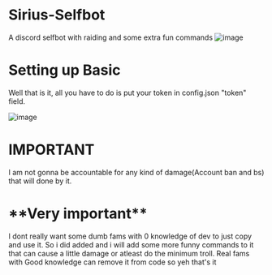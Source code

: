 # Sirius-Selfbot
A discord selfbot with raiding and some extra fun commands
![image](https://user-images.githubusercontent.com/78467470/160005669-dcbd1324-205f-41f5-90c4-db3fb525d4e3.png)


<h1> Setting up Basic </h1>
  Well that is it, all you have to do is put your token in config.json "token" field.
  
  ![image](https://user-images.githubusercontent.com/78467470/160002878-dd1df76f-f74f-4e9e-9672-e058097efac8.png)

  <h1> IMPORTANT </h1>
  
  I am not gonna be accountable for any kind of damage(Account ban and bs) that will done by it.

<h1> **Very important** </h1>
  I dont really want some dumb fams with 0 knowledge of dev to just copy and use it. So i did added and i will add some more funny commands to it that can cause a little damage or atleast do the minimum troll. Real fams with Good knowledge can remove it from code so yeh that's it  
